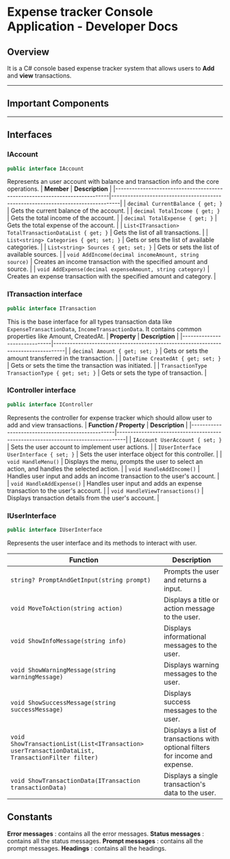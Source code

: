# Expense tracker Console Application - Developer Docs

## Overview  
It is a C# console based expense tracker system that allows users to **Add** and **view** transactions.  

---

## Important Components

---
## Interfaces
### IAccount
```cs
public interface IAccount
```
Represents an user account with balance and transaction info and the core operations.
| **Member**                                                                 | **Description**                                                                 |
|----------------------------------------------------------------------------|---------------------------------------------------------------------------------|
| `decimal CurrentBalance { get; }`                                          | Gets the current balance of the account.                                        |
| `decimal TotalIncome { get; }`                                             | Gets the total income of the account.                                           |
| `decimal TotalExpense { get; }`                                            | Gets the total expense of the account.                                          |
| `List<ITransaction> TotalTransactionDataList { get; }`                    | Gets the list of all transactions.                                              |
| `List<string> Categories { get; set; }`                                    | Gets or sets the list of available categories.                                  |
| `List<string> Sources { get; set; }`                                       | Gets or sets the list of available sources.                                     |
| `void AddIncome(decimal incomeAmount, string source)`                     | Creates an income transaction with the specified amount and source.             |
| `void AddExpense(decimal expenseAmount, string category)`                 | Creates an expense transaction with the specified amount and category.          |

### ITransaction interface
 ```cs
 public interface ITransaction
 ```
This is the base interface for all types transaction data like `ExpenseTransactionData`, `IncomeTransactionData`. It contains common properties like Amount, CreatedAt.
| **Property**                  | **Description**                                                                 |
|------------------------------|----------------------------------------------------------------------------------|
| `decimal Amount { get; set; }`   | Gets or sets the amount transferred in the transaction.                      |
| `DateTime CreatedAt { get; set; }` | Gets or sets the time the transaction was initiated.                       |
| `TransactionType TransactionType { get; set; }` | Gets or sets the type of transaction.					      |

### IController interface
```cs
public interface IController
```
Represents the controller for expense tracker which should allow user to add and view transactions.
| **Function / Property**                          | **Description**                                                                 |
|--------------------------------------------------|---------------------------------------------------------------------------------|
| `IAccount UserAccount { set; }`                  | Sets the user account to implement user actions.                                |
| `IUserInterface UserInterface { set; }`          | Sets the user interface object for this controller.                             |
| `void HandleMenu()`                              | Displays the menu, prompts the user to select an action, and handles the selected action. |
| `void HandleAddIncome()`                         | Handles user input and adds an income transaction to the user's account.        |
| `void HandleAddExpense()`                        | Handles user input and adds an expense transaction to the user's account.       |
| `void HandleViewTransactions()`                  | Displays transaction details from the user's account.                           |


### IUserInterface
```cs
public interface IUserInterface
```
Represents the user interface and its methods to interact with user.

| **Function**                                                                                      | **Description**                                                                 |
|----------------------------------------------------------------------------------------------------|---------------------------------------------------------------------------------|
| `string? PromptAndGetInput(string prompt)`                                                          | Prompts the user and returns a input.                                  |
| `void MoveToAction(string action)`                                                                 | Displays a title or action message to the user.                                 |
| `void ShowInfoMessage(string info)`                                                                | Displays informational messages to the user.                                    |
| `void ShowWarningMessage(string warningMessage)`                                                   | Displays warning messages to the user.                                          |
| `void ShowSuccessMessage(string successMessage)`                                                   | Displays success messages to the user.                                          |
| `void ShowTransactionList(List<ITransaction> userTransactionDataList, TransactionFilter filter)` | Displays a list of transactions with optional filters for income and expense.   |
| `void ShowTransactionData(ITransaction transactionData)`                                           | Displays a single transaction's data to the user.                               |


## Constants
**Error messages** : contains all the error messages.
**Status messages** : contains all the status messages.
**Prompt messages** : contains all the prompt messages.
**Headings** : contains all the headings.
